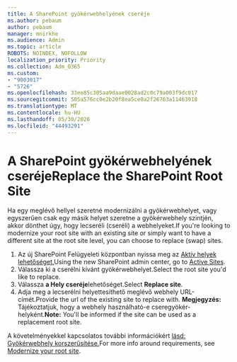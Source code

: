 ```yaml
---
title: A SharePoint gyökérwebhelyének cseréje
ms.author: pebaum
author: pebaum
manager: mnirkhe
ms.audience: Admin
ms.topic: article
ROBOTS: NOINDEX, NOFOLLOW
localization_priority: Priority
ms.collection: Adm_O365
ms.custom:
- "9003017"
- "5726"
ms.openlocfilehash: 33ee85c305aa9daae0028ad2c0c79a003f9dc017
ms.sourcegitcommit: 505a576cc0e2b20f8ea5ce0a2f26763a11463918
ms.translationtype: MT
ms.contentlocale: hu-HU
ms.lasthandoff: 05/30/2020
ms.locfileid: "44493291"
---
```

# <a name="replace-the-sharepoint-root-site"></a><span data-ttu-id="23c71-102">A SharePoint gyökérwebhelyének cseréje</span><span class="sxs-lookup"><span data-stu-id="23c71-102">Replace the SharePoint Root Site</span></span>
<span data-ttu-id="23c71-103">Ha egy meglévő hellyel szeretné modernizálni a gyökérwebhelyet, vagy egyszerűen csak egy másik helyet szeretne a gyökérwebhely szintjén, akkor dönthet úgy, hogy lecseréli (cseréli) a webhelyeket.</span><span class="sxs-lookup"><span data-stu-id="23c71-103">If you're looking to modernize your root site with an existing site or simply want to have a different site at the root site level, you can choose to replace (swap) sites.</span></span>

1. <span data-ttu-id="23c71-104">Az új SharePoint Felügyeleti központban nyissa meg az [Aktív helyek lehetőséget.](https://admin.microsoft.com/sharepoint?page=siteManagement&modern=true)</span><span class="sxs-lookup"><span data-stu-id="23c71-104">Using the new SharePoint admin center, go to [Active Sites](https://admin.microsoft.com/sharepoint?page=siteManagement&modern=true).</span></span>
2. <span data-ttu-id="23c71-105">Válassza ki a cserélni kívánt gyökérwebhelyet.</span><span class="sxs-lookup"><span data-stu-id="23c71-105">Select the root site you'd like to replace.</span></span>
3. <span data-ttu-id="23c71-106">Válassza **a Hely cseréje**lehetőséget.</span><span class="sxs-lookup"><span data-stu-id="23c71-106">Select **Replace site**.</span></span>
4. <span data-ttu-id="23c71-107">Adja meg a lecserélni helyettesíthető meglévő webhely URL-címét.</span><span class="sxs-lookup"><span data-stu-id="23c71-107">Provide the url of the existing site to replace with.</span></span> <span data-ttu-id="23c71-108">**Megjegyzés:** Tájékoztatjuk, hogy a webhely használható-e cseregyökér-helyként.</span><span class="sxs-lookup"><span data-stu-id="23c71-108">**Note:** You'll be informed if the site can be used as a replacement root site.</span></span>

<span data-ttu-id="23c71-109">A követelményekkel kapcsolatos további információkért [lásd: Gyökérwebhely korszerűsítése.](https://docs.microsoft.com/sharepoint/modern-root-site)</span><span class="sxs-lookup"><span data-stu-id="23c71-109">For more info around requirements, see [Modernize your root site](https://docs.microsoft.com/sharepoint/modern-root-site).</span></span>